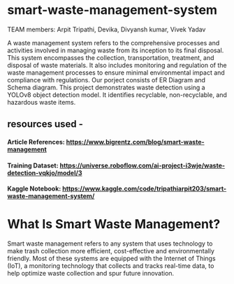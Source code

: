 # smart-waste-management-system
TEAM members:  Arpit Tripathi, Devika, Divyansh kumar, Vivek Yadav

A waste management system refers to the comprehensive processes and activities involved in managing waste from its inception to its final disposal. This system encompasses the collection, transportation, treatment, and disposal of waste materials. It also includes monitoring and regulation of the waste management processes to ensure minimal environmental impact and compliance with regulations. Our porject consists of ER Diagram and Schema diagram.
This project demonstrates waste detection using a YOLOv8 object detection model. It identifies recyclable, non-recyclable, and hazardous waste items.

## resources used - 
#### Article References: https://www.bigrentz.com/blog/smart-waste-management
#### Training Dataset: https://universe.roboflow.com/ai-project-i3wje/waste-detection-vqkjo/model/3
#### Kaggle Notebook: https://www.kaggle.com/code/tripathiarpit203/smart-waste-management-system/



# What Is Smart Waste Management?
Smart waste management refers to any system that uses technology to make trash collection more efficient, cost-effective and environmentally friendly. Most of these systems are equipped with the Internet of Things (IoT), a monitoring technology that collects and tracks real-time data, to help optimize waste collection and spur future innovation.


